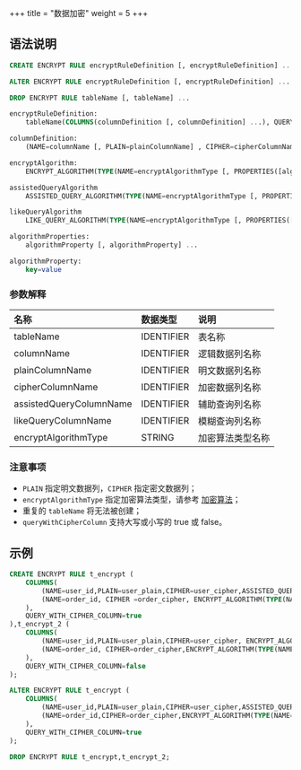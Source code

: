 +++
title = "数据加密"
weight = 5
+++

## 语法说明

```sql
CREATE ENCRYPT RULE encryptRuleDefinition [, encryptRuleDefinition] ...

ALTER ENCRYPT RULE encryptRuleDefinition [, encryptRuleDefinition] ...

DROP ENCRYPT RULE tableName [, tableName] ...

encryptRuleDefinition:
    tableName(COLUMNS(columnDefinition [, columnDefinition] ...), QUERY_WITH_CIPHER_COLUMN=queryWithCipherColumn)

columnDefinition:
    (NAME=columnName [, PLAIN=plainColumnName] , CIPHER=cipherColumnName [, ASSISTED_QUERY_COLUMN=assistedQueryColumnName] [, LIKE_QUERY_COLUMN=likeQueryColumnName], encryptAlgorithm [, assistedQueryAlgorithm] [, likeQueryAlgorithm])

encryptAlgorithm:
    ENCRYPT_ALGORITHM(TYPE(NAME=encryptAlgorithmType [, PROPERTIES([algorithmProperties] )] ))

assistedQueryAlgorithm
    ASSISTED_QUERY_ALGORITHM(TYPE(NAME=encryptAlgorithmType [, PROPERTIES([algorithmProperties] )] ))

likeQueryAlgorithm
    LIKE_QUERY_ALGORITHM(TYPE(NAME=encryptAlgorithmType [, PROPERTIES([algorithmProperties] )] ))

algorithmProperties:
    algorithmProperty [, algorithmProperty] ...

algorithmProperty:
    key=value                          
```

### 参数解释
| 名称                   | 数据类型       | 说明          |
|:------------------------|:-----------|:--------------|
| tableName               | IDENTIFIER | 表名称         |
| columnName              | IDENTIFIER | 逻辑数据列名称  |
| plainColumnName         | IDENTIFIER | 明文数据列名称  |
| cipherColumnName        | IDENTIFIER | 加密数据列名称  |
| assistedQueryColumnName | IDENTIFIER | 辅助查询列名称  |
| likeQueryColumnName     | IDENTIFIER | 模糊查询列名称  |
| encryptAlgorithmType    | STRING     | 加密算法类型名称 |

### 注意事项

- `PLAIN` 指定明文数据列，`CIPHER` 指定密文数据列；
- `encryptAlgorithmType` 指定加密算法类型，请参考 [加密算法](/cn/user-manual/common-config/builtin-algorithm/encrypt/)；
- 重复的 `tableName` 将无法被创建；
- `queryWithCipherColumn` 支持大写或小写的 true 或 false。

## 示例

```sql
CREATE ENCRYPT RULE t_encrypt (
    COLUMNS(
        (NAME=user_id,PLAIN=user_plain,CIPHER=user_cipher,ASSISTED_QUERY_COLUMN=user_assisted,LIKE_QUERY_COLUMN=user_like, ENCRYPT_ALGORITHM(TYPE(NAME='MD5')), ASSISTED_QUERY_ALGORITHM(TYPE(NAME='AES',PROPERTIES('aes-key-value'='123456abc'))) , LIKE_QUERY_ALGORITHM(TYPE(NAME='CHAR_DIGEST_LIKE'))),
        (NAME=order_id, CIPHER =order_cipher, ENCRYPT_ALGORITHM(TYPE(NAME='MD5')))
    ),
    QUERY_WITH_CIPHER_COLUMN=true
),t_encrypt_2 (
    COLUMNS(
        (NAME=user_id,PLAIN=user_plain,CIPHER=user_cipher, ENCRYPT_ALGORITHM(TYPE(NAME='AES',PROPERTIES('aes-key-value'='123456abc')))),
        (NAME=order_id, CIPHER=order_cipher,ENCRYPT_ALGORITHM(TYPE(NAME='MD5')))
    ), 
    QUERY_WITH_CIPHER_COLUMN=false
);

ALTER ENCRYPT RULE t_encrypt (
    COLUMNS(
        (NAME=user_id,PLAIN=user_plain,CIPHER=user_cipher,ASSISTED_QUERY_COLUMN=user_assisted,LIKE_QUERY_COLUMN=user_like, ENCRYPT_ALGORITHM(TYPE(NAME='MD5')), ASSISTED_QUERY_ALGORITHM(TYPE(NAME='AES',PROPERTIES('aes-key-value'='123456efc'))), LIKE_QUERY_ALGORITHM(TYPE(NAME='CHAR_DIGEST_LIKE'))),
        (NAME=order_id,CIPHER=order_cipher,ENCRYPT_ALGORITHM(TYPE(NAME='MD5')))
    ),
    QUERY_WITH_CIPHER_COLUMN=true
);

DROP ENCRYPT RULE t_encrypt,t_encrypt_2;
```
